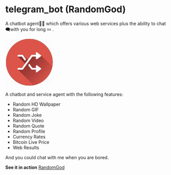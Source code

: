 # telegram_bot (RandomGod)
A chatbot agent👨‍💻  which offers various web services  plus the ability to chat 🗨with you for long 💤 . 


<img src="https://github.com/gauthamp10/telegram_bot/blob/master/src/res/logo.jpg" width="150" height="150" />

A chatbot and service agent with the following features:

- Random HD Wallpaper
- Random GIF
- Random Joke
- Random Video
- Random Quote
- Random Profile
- Currency Rates
- Bitcoin Live Price
- Web Results

And you could chat with me when you are bored.

**See it in action** <a href="https://telegram.me/bulo98_bot">RandomGod</a>
